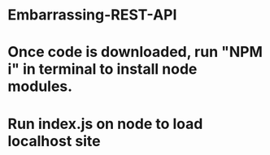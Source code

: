 # Embarrassing-REST-API
# Once code is downloaded, run "NPM i" in terminal to install node modules.
# Run index.js on node to load localhost site
